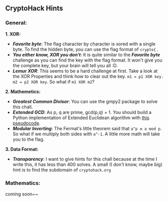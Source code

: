 
## CryptoHack Hints


### General:
**1. XOR:**
- ***Favorite byte***: The flag character by character is xored with a single byte. To find the hidden byte, you can use the flag format of ```crypto{``` .
- ***You either know, XOR you don't***: It is quite similar to the ***Favorite byte*** challenge as you can find the key with the flag format. It won't give you the complete key, but your brain will tell you all :D.
- ***Lemur  XOR***: This seems to be a hard challenge at first. Take a look at the XOR Properties and think how to clear out the key. ```m1 = p1 XOR key. m2 = p2 XOR key```. So what if ```m1 XOR m2```? 

**2. Mathemetics:**
- ***Greatest Common Divisor***: You can use the gmpy2 package to solve this chall.
- ***Extended GCD***: As p, q are prime, gcd(p,q) = 1. You should build a Python implementation of Extended Euclidean algorithm with [this pseudocode](https://en.wikipedia.org/wiki/Extended_Euclidean_algorithm#Pseudocode).
- ***Modular Inverting***: The Fermat's little theorem said that `a^p ≡ a mod p`. So what if we multiply both sides with `a^-1`. A little more math will take you to the flag.

**3. Data Format:**
- ***Transparency***: I want to give hints for this chall because at the time I write this, it has less than 400 solves. A small (I don't know, maybe big) hint is to find the subdomain of `cryptohack.org`


### Mathematics:
coming soon~~
